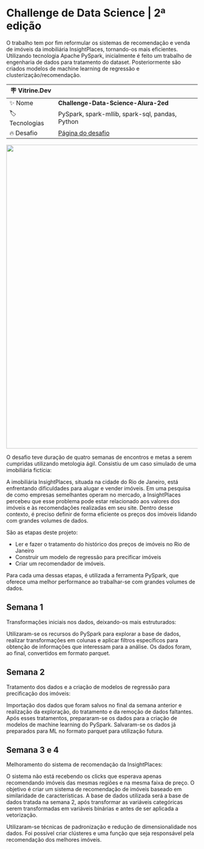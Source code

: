 # Challenge de Data Science | 2ª edição
O trabalho tem por fim reformular os sistemas de recomendação e venda de imóveis da imobiliária InsightPlaces, tornando-os mais eficientes. Utilizando tecnologia Apache PySpark, inicialmente é feito um trabalho de engenharia de dados para tratamento do dataset. Posteriormente são criados modelos de machine learning de regressão e clusterização/recomendação.

| :placard: Vitrine.Dev |     |
| -------------  | --- |
| :sparkles: Nome        | **Challenge-Data-Science-Alura-2ed**
| :label: Tecnologias | PySpark, spark-mllib, spark-sql, pandas, Python
| :fire: Desafio     | [Página do desafio](https://www.alura.com.br/challenges/data-science-2?utm_source=ActiveCampaign&utm_medium=email&utm_content=%5BChallenge+Data+Science%5D+Um+novo+projeto+de+DS+para+seu+portf%C3%B3lio+%F0%9F%A4%A9&utm_campaign=%5BChallenges%5D+%28Dados+2a+ed+%29+Divulga%C3%A7%C3%A3o+para+base+de+alunos&vgo_ee=uW58UIGWuy1MfM%2BLWXlW8GQOP8ZXmRzMvz3Yw%2BcA7gI%3D)

<div align="center">
<img src="https://i.imgur.com/Tnj84r9.jpg#vitrinedev" width="800px" />
</div>

O desafio teve duração de quatro semanas de encontros e metas a serem cumpridas utilizando metologia ágil. 
Consistiu de um caso simulado de uma imobiliária fictícia:

A imobiliária InsightPlaces, situada na cidade do Rio de Janeiro, está enfrentando dificuldades para alugar e vender imóveis. Em uma pesquisa de como empresas semelhantes operam no mercado, a InsightPlaces percebeu que esse problema pode estar relacionado aos valores dos imóveis e às recomendações realizadas em seu site. Dentro desse contexto, é preciso definir de forma eficiente os preços dos imóveis lidando com grandes volumes de dados.

São as etapas deste projeto: 
- Ler e fazer o tratamento do histórico dos preços de imóveis no Rio de Janeiro
- Construir um modelo de regressão para precificar imóveis
- Criar um recomendador de imóveis. 
 
Para cada uma dessas etapas, é utilizada a ferramenta PySpark, que oferece uma melhor performance ao trabalhar-se com grandes volumes de dados.

## Semana 1

Transformações iniciais nos dados, deixando-os mais estruturados:

Utilizaram-se os recursos do PySpark para explorar a base de dados, realizar transformações em colunas e aplicar filtros específicos para obtenção de informações que interessam para a análise. Os dados foram, ao final, convertidos em formato parquet.

## Semana 2

Tratamento dos dados e a criação de modelos de regressão para precificação dos imóveis:

Importação dos dados que foram salvos no final da semana anterior e realização da exploração, do tratamento e da remoção de dados faltantes. Após esses tratamentos, prepararam-se os dados para a criação de modelos de machine learning do PySpark. Salvaram-se os dados já preparados para ML no formato parquet para utilização futura.

## Semana 3 e 4

Melhoramento do sistema de recomendação da InsightPlaces:

O sistema não está recebendo os clicks que esperava apenas recomendando imóveis das mesmas regiões e na mesma faixa de preço. O objetivo é criar um sistema de recomendação de imóveis baseado em similaridade de características. A base de dados utilizada será a base de dados tratada na semana 2, após transformar as variáveis categóricas serem transformadas em variáveis binárias e antes de ser aplicada a vetorização.

Utilizaram-se técnicas de padronização e redução de dimensionalidade nos dados. Foi possível criar clústeres e uma função que seja responsável pela recomendação dos melhores imóveis.
